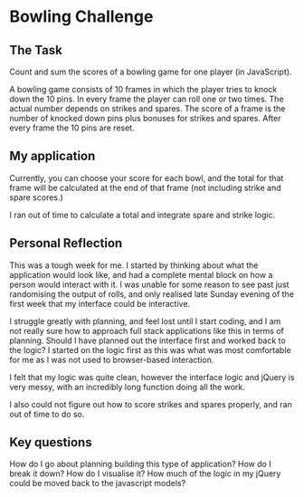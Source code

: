 # Bowling Challenge

## The Task

Count and sum the scores of a bowling game for one player (in JavaScript).

A bowling game consists of 10 frames in which the player tries to knock down the 10 pins. In every frame the player can roll one or two times. The actual number depends on strikes and spares. The score of a frame is the number of knocked down pins plus bonuses for strikes and spares. After every frame the 10 pins are reset.

## My application

Currently, you can choose your score for each bowl, and the total for that frame will be calculated at the end of that frame (not including strike and spare scores.)

I ran out of time to calculate a total and integrate spare and strike logic.

## Personal Reflection

This was a tough week for me. I started by thinking about what the application would look like, and had a complete mental block on how a person would interact with it. I was unable for some reason to see past just randomising the output of rolls, and only realised late Sunday evening of the first week that my interface could be interactive.

I struggle greatly with planning, and feel lost until I start coding, and I am not really sure how to approach full stack applications like this in terms of planning. Should I have planned out the interface first and worked back to the logic? I started on the logic first as this was what was most comfortable for me as I was not used to browser-based interaction.

I felt that my logic was quite clean, however the interface logic and jQuery is very messy, with an incredibly long function doing all the work.

I also could not figure out how to score strikes and spares properly, and ran out of time to do so.

## Key questions

How do I go about planning building this type of application? How do I break it down? How do I visualise it?
How much of the logic in my jQuery could be moved back to the javascript models?
